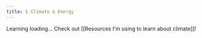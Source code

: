 ```yaml
---
title: § Climate & Energy
---
```

Learning loading... Check out [[Resources I'm using to learn about climate]]!
